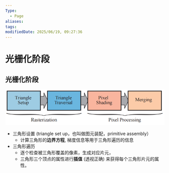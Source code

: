```yaml
---
Type:
  - Page
aliases: 
tags: 
modifiedDate: 2025/06/19, 09:27:36
---
```


# 光栅化阶段

## 光栅化阶段

![](assets/光栅化渲染管线-4.png)
- 三角形设置 (triangle set up，也叫做图元装配，primitive assembly）
    - 计算三角形的**边界方程**, 梯度信息等用于三角形遍历的信息
- 三角形遍历
    - 逐个检查被三角形覆盖的像素，生成对应片元，
    - 三角形三个顶点的属性进行**插值** (透视正确) 来获得每个三角形片元的属性。
